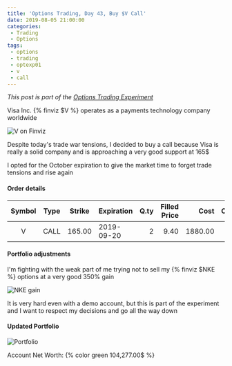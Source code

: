 ```yaml
---
title: 'Options Trading, Day 43, Buy $V Call'
date: 2019-08-05 21:00:00
categories:
 - Trading
 - Options
tags:
 - options
 - trading
 - optexp01
 - v
 - call
---
```


*This post is part of the [Options Trading Experiment](/2019/06/23/options-trading-day-0)*

Visa Inc. {% finviz $V %} operates as a payments technology company worldwide

![V on Finviz](https://finviz.com/publish/080519/Vc1dl1644.png)

Despite today's trade war tensions, I decided to buy a call because Visa is really a solid company and is approaching a very good support at 165$

I opted for the October expiration to give the market time to forget trade tensions and rise again

#### Order details

[//]: # (use https://www.tablesgenerator.com/markdown_tables for creating tables)

| Symbol | Type | Strike | Expiration | Q.ty | Filled Price |    Cost | Commissions | Status |
|:------:|:----:|:------:|------------|-----:|-------------:|--------:|------------:|--------|
|   V    | CALL | 165.00 | 2019-09-20 |   2  |         9.40 | 1880.00 |           2 | Filled |

#### Portfolio adjustments

I'm fighting with the weak part of me trying not to sell my {% finviz $NKE %} options at a very good 350% gain

![NKE gain](https://i.imgur.com/DotF8xI.png)

It is very hard even with a demo account, but this is part of the experiment and I want to respect my decisions and go all the way down

#### Updated Portfolio

![Portfolio](https://i.imgur.com/vMiGZdp.png)

Account Net Worth: {% color green 104,277.00$ %}
